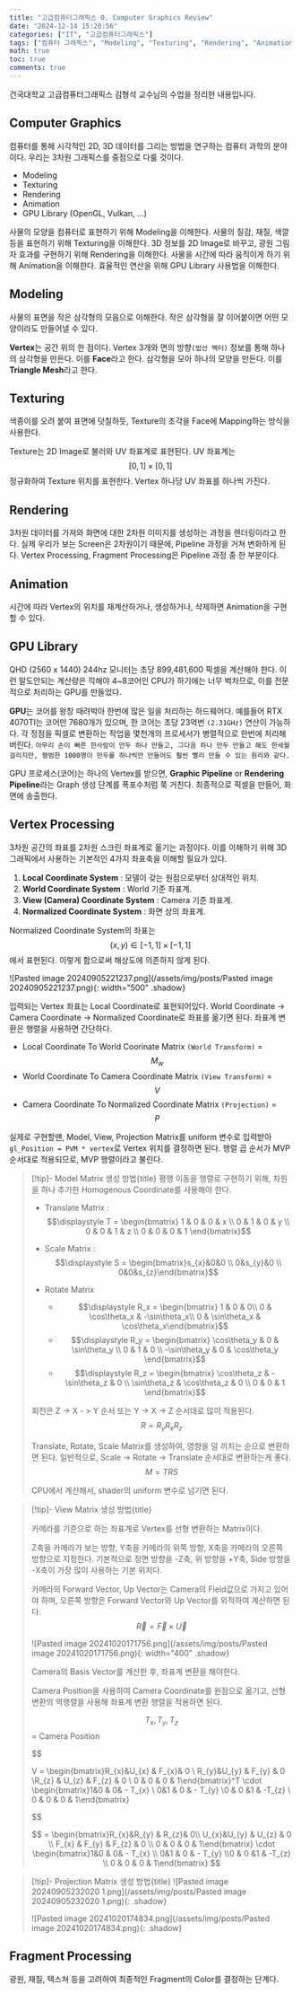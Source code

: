 ```yaml
---
title: "고급컴퓨터그래픽스 0. Computer Graphics Review"
date: "2024-12-14 15:20:56"
categories: ["IT", "고급컴퓨터그래픽스"]
tags: ["컴퓨터 그래픽스", "Modeling", "Texturing", "Rendering", "Animation", "GPU", "Vertex Processing", "Fragment Processing"]
math: true
toc: true
comments: true
---
```


건국대학교 고급컴퓨터그래픽스 김형석 교수님의 수업을 정리한 내용입니다.

## Computer Graphics

컴퓨터를 통해 시각적인 2D, 3D 데이터를 그리는 방법을 연구하는 컴퓨터 과학의 분야이다. 우리는 3차원 그래픽스를 중점으로 다룰 것이다.

- Modeling
- Texturing
- Rendering
- Animation
- GPU Library (OpenGL, Vulkan, ...)

사물의 모양을 컴퓨터로 표현하기 위해 Modeling을 이해한다.
사물의 질감, 재질, 색깔 등을 표현하기 위해 Texturing을 이해한다.
3D 정보를 2D Image로 바꾸고, 광원 그림자 효과를 구현하기 위해 Rendering을 이해한다.
사물을 시간에 따라 움직이게 하기 위해 Animation을 이해한다.
효율적인 연산을 위해 GPU Library 사용법을 이해한다.

## Modeling

사물의 표면을 작은 삼각형의 모음으로 이해한다. 작은 삼각형을 잘 이어붙이면 어떤 모양이라도 만들어낼 수 있다.

**Vertex**는 공간 위의 한 점이다. Vertex 3개와 면의 방향`(법선 벡터)` 정보를 통해 하나의 삼각형을 만든다. 이를 **Face**라고 한다. 삼각형을 모아 하나의 모양을 만든다. 이를 **Triangle Mesh**라고 한다.

## Texturing

색종이를 오려 붙여 표면에 덧칠하듯, Texture의 조각을 Face에 Mapping하는 방식을 사용한다.

Texture는 2D Image로 불러와 UV 좌표계로 표현된다. UV 좌표계는 $$[0,1] \times [0,1]$$ 정규화하여 Texture 위치를 표현한다. Vertex 하나당 UV 좌표를 하나씩 가진다.

## Rendering

3차원 데이터를 가져와 화면에 대한 2차원 이미지를 생성하는 과정을 렌더링이라고 한다. 실제 우리가 보는 Screen은 2차원이기 때문에, Pipeline 과정을 거쳐 변화하게 된다. Vertex Processing, Fragment Processing은 Pipeline 과정 중 한 부분이다.

## Animation

시간에 따라 Vertex의 위치를 재계산하거나, 생성하거나, 삭제하면 Animation을 구현할 수 있다.

## GPU Library

QHD (2560 x 1440) 244hz 모니터는 초당 899,481,600 픽셀을 계산해야 한다. 이런 말도안되는 계산량은 끽해야 4~8코어인 CPU가 하기에는 너무 벅차므로, 이를 전문적으로 처리하는 GPU를 만들었다.

**GPU**는 코어를 왕창 때려박아 한번에 많은 일을 처리하는 하드웨어다. 예를들어 RTX 4070TI는 코어만 7680개가 있으며, 한 코어는 초당 23억번 `(2.31GHz)` 연산이 가능하다. 각 정점을 픽셀로 변환하는 작업을 몇천개의 프로세서가 병렬적으로 한번에 처리해버린다.
`아무리 손이 빠른 한사람이 만두 하나 만들고, 그다음 하나 만두 만들고 해도 한세월 걸리지만, 평범한 1000명이 만두를 하나씩만 만들어도 훨씬 빨리 만들 수 있는 원리와 같다.` 

GPU 프로세스(코어)는 하나의 Vertex를 받으면, **Graphic Pipeline** or **Rendering Pipeline**라는 Graph 생성 단계를 폭포수처럼 쭉 거친다. 최종적으로 픽셀을 만들어, 화면에 송출한다.

## Vertex Processing

3차원 공간의 좌표를 2차원 스크린 좌표계로 옮기는 과정이다. 이를 이해하기 위해 3D 그래픽에서 사용하는 기본적인 4가지 좌표축을 이해할 필요가 있다.

1. **Local Coordinate System** : 모델이 갖는 원점으로부터 상대적인 위치.
2. **World Coordinate System** : World 기준 좌표계.
3. **View (Camera) Coordinate System** : Camera 기준 좌표계. 
4. **Normalized Coordinate System** : 화면 상의 좌표계. 

Normalized Coordinate System의 좌표는 $$(x,y) \in [-1,1] \times [-1,1]$$에서 표현된다. 이렇게 함으로써 해상도에 의존하지 않게 된다.

![Pasted image 20240905221237.png](/assets/img/posts/Pasted image 20240905221237.png){: width="500" .shadow}

입력되는 Vertex 좌표는 Local Coordinate로 표현되어있다. World Coordinate -> Camera Coordinate -> Normalized Coordinate로 좌표를 옮기면 된다. 좌표계 변환은 행렬을 사용하면 간단하다.

- Local Coordinate To World Coorinate Matrix `(World Transform)` = $$M_{w}$$
- World Coordinate To Camera Coordinate Matrix `(View Transform)` = $$V$$
- Camera Coordinate To Normalized Coordinate Matrix `(Projection)` = $$P$$

실제로 구현할땐, Model, View, Projection Matrix를 uniform 변수로 입력받아 `gl_Position = PVM * vertex`로 Vertex 위치를 결정하면 된다. 행렬 곱 순서가 MVP 순서대로 적용되므로, MVP 행렬이라고 불린다.

> [!tip]- Model Matrix 생성 방법{title}
> 평행 이동을 행렬로 구현하기 위해, 차원을 하나 추가한 Homogenous Coordinate를 사용해야 한다.
> 
> - Translate Matrix : $$\displaystyle T = \begin{bmatrix} 1 & 0 & 0 & x \\ 0 & 1 & 0 & y \\ 0 & 0 & 1 & z \\ 0 & 0 & 0 & 1 \end{bmatrix}$$
> 
> - Scale Matrix : $$\displaystyle S = \begin{bmatrix}s_{x}&0&0 \\ 0&s_{y}&0 \\  0&0&s_{z}\end{bmatrix}$$
> 
> - Rotate Matrix
>      - $$\displaystyle R_x = \begin{bmatrix} 1 & 0 & 0\\ 0 & \cos\theta_x & -\sin\theta_x\\ 0 & \sin\theta_x & \cos\theta_x\end{bmatrix}$$
>      - $$\displaystyle R_y = \begin{bmatrix} \cos\theta_y & 0 & \sin\theta_y \\ 0 & 1 & 0 \\ -\sin\theta_y & 0 & \cos\theta_y \end{bmatrix}$$
>      - $$\displaystyle R_z = \begin{bmatrix} \cos\theta_z & -\sin\theta_z & 0 \\ \sin\theta_z & \cos\theta_z & 0 \\ 0 & 0 & 1 \end{bmatrix}​​$$
> 
> 회전은 Z -> X - > Y 순서 또는 Y -> X -> Z 순서대로 많이 적용된다. $$R = R_{y} R_{x} R_{z}$$
> 
> Translate, Rotate, Scale Matrix를 생성하여, 영향을 덜 끼치는 순으로 변환하면 된다.
> 일반적으로, Scale -> Rotate -> Translate 순서대로 변환하는게 좋다. $$M = TRS$$
> 
> CPU에서 계산해서, shader의 uniform 변수로 넘기면 된다.

> [!tip]- View Matrix 생성 방법{title}
> 
> 카메라를 기준으로 하는 좌표계로 Vertex를 선형 변환하는 Matrix이다.
> 
> Z축을 카메라가 보는 방향, Y축을 카메라의 위쪽 방향, X축을 카메라의 오른쪽 방향으로 지정한다. 기본적으로 정면 방향을 -Z축, 위 방향을 +Y축, Side 방향을 -X축이 가장 많이 사용하는 기본 위치다.
> 
> 카메라의 Forward Vector, Up Vector는 Camera의 Field값으로 가지고 있어야 하며, 오른쪽 방향은 Forward Vector와 Up Vector를 외적하여 계산하면 된다. $$\vec{R} = \vec{F} \times \vec{U}$$
> 
> ![Pasted image 20241020171756.png](/assets/img/posts/Pasted image 20241020171756.png){: width="400" .shadow}
> 
> Camera의 Basis Vector를 계산한 후, 좌표계 변환을 해야한다.
> 
> Camera Position을 사용하여 Camera Coordinate를 원점으로 옮기고,
> 선형 변환의 역행렬을 사용해 좌표계 변환 행렬을 적용하면 된다.
> 
> $$T_{x}, T_{y}, T_{z}$$ = Camera Position
> 
> 
> 
> $$
> 
> V = \begin{bmatrix}R_{x}&U_{x} & F_{x}& 0 \\ R_{y}&U_{y} & F_{y} & 0 \\R_{z} & U_{z}  & F_{z} & 0 \\ 0 & 0 & 0 & 1\end{bmatrix}^T \cdot \begin{bmatrix}1&0 & 0& - T_{x} \\ 0&1 & 0 & - T_{y} \\0 & 0  &1 & -T_{z} \\ 0 & 0 & 0 & 1\end{bmatrix}
> 
> $$
> 
> 
> 
> $$
> = \begin{bmatrix}R_{x}&R_{y} & R_{z}& 0\\ U_{x}&U_{y} & U_{z} & 0 \\ F_{x} & F_{y}  & F_{z} & 0 \\ 0 & 0 & 0 & 1\end{bmatrix} \cdot \begin{bmatrix}1&0 & 0& - T_{x} \\ 0&1 & 0 & - T_{y} \\0 & 0  &1 & -T_{z} \\ 0 & 0 & 0 & 1\end{bmatrix}
> $$
> 
> 

> [!tip]- Projection Matrix 생성 방법{title}
> ![Pasted image 20240905232020 1.png](/assets/img/posts/Pasted image 20240905232020 1.png){: .shadow}
> 
> ![Pasted image 20241020174834.png](/assets/img/posts/Pasted image 20241020174834.png){: .shadow}

## Fragment Processing

광원, 재질, 텍스쳐 등을 고려하여 최종적인 Fragment의 Color를 결정하는 단계다.